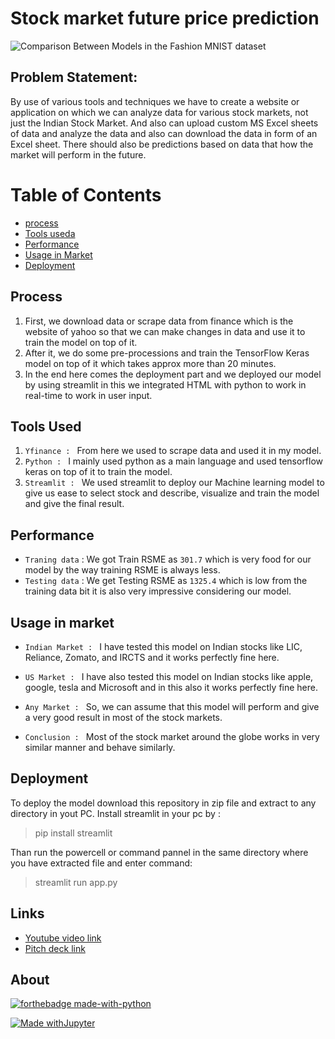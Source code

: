 # **Stock market future price  prediction**
![Comparison Between Models in the Fashion MNIST dataset](https://cdn1.iconfinder.com/data/icons/social-messaging-ui-color-shapes/128/analytics-circle-blue-512.png)

## Problem Statement:
By use of various tools and techniques we have to create a website or application on which we can analyze data for various stock markets, not just the Indian Stock Market. And also can upload custom MS Excel sheets of data and analyze the data and also can download the data in form of an Excel sheet. There should also be predictions based on data that how the market will perform in the future. 

# Table of Contents
* [process](https://github.com/Akashkunwar/IIT-Madras-Datahacks#Process)
* [Tools useda](https://github.com/Akashkunwar/IIT-Madras-Datahacks#Tools_used)
* [Performance](https://github.com/Akashkunwar/IIT-Madras-Datahacks#Peformance)
* [Usage in Market](https://github.com/Akashkunwar/IIT-Madras-Datahacks#Usage_in_market)
* [Deployment](https://github.com/Akashkunwar/IIT-Madras-Datahacks#Deployment)

## Process

1. First, we download data or scrape data from finance which is the website of yahoo so that we can make changes in data and use it to train the model on top of it.
2. After it, we do some pre-processions and train the TensorFlow Keras model on top of it which takes approx more than 20 minutes.
3. In the end here comes the deployment part and we deployed our model by using streamlit in this we integrated HTML with python to work in real-time to work in user input.

## Tools Used

1. `Yfinance : ` From here we used to scrape data and used it in my model.
2. `Python : ` I mainly used python as a main language and used tensorflow keras on top of it to train the model.
3. `Streamlit : ` We used streamlit to deploy our Machine learning model to give us ease to select stock and describe, visualize and train the model and give the final result.

## Performance

* `Traning data` : 
 We got Train RSME as `301.7` which is very food for our model by the way training RSME is always less.
 * `Testing data` : 
 We get Testing RSME as `1325.4` which is low from the training data bit it is also very impressive considering our model.
 

## Usage in market

*   `Indian Market : `
 I have tested this model on Indian stocks like LIC, Reliance, Zomato, and IRCTS and it works perfectly fine here.

*   `US Market : `
 I have also tested this model on Indian stocks like apple, google, tesla and Microsoft and in this also it works perfectly fine here.

*   `Any Market : `
 So, we can assume that this model will perform and give a very good result in most of the stock markets.

*   `Conclusion : `
 Most of the stock market around the globe works in very similar manner and behave similarly.

## Deployment
To deploy the model download this repository in zip file and extract to any directory in yout PC.
Install streamlit in your pc by :
> pip install streamlit

Than run the powercell or command pannel in the same directory where you have extracted file and enter command:
> streamlit run app.py

## Links
* [Youtube video link](https://youtu.be/UupM2qIrpZc)
* [Pitch deck link](https://www.canva.com/design/DAFJNYBIu5c/eKIMjsM6s8t9mNsNB3CqMg/edit?utm_content=DAFJNYBIu5c&utm_campaign=designshare&utm_medium=link2&utm_source=sharebutton)

## About
[![forthebadge made-with-python](http://ForTheBadge.com/images/badges/made-with-python.svg)](https://www.python.org/)

[![Made withJupyter](https://img.shields.io/badge/Made%20with-Jupyter-orange?style=for-the-badge&logo=Jupyter)](https://jupyter.org/try)


